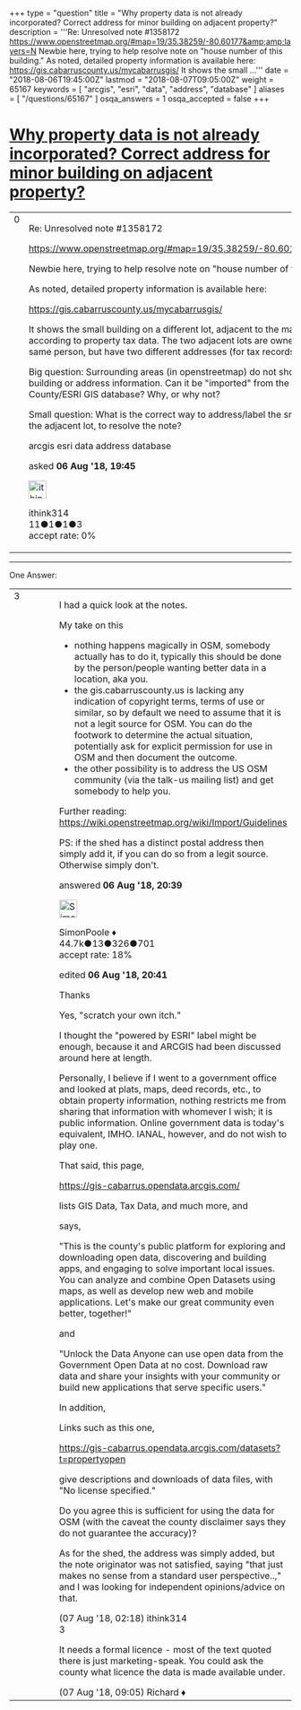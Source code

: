 +++
type = "question"
title = "Why property data is not already incorporated? Correct address for minor building on adjacent property?"
description = '''Re: Unresolved note #1358172 https://www.openstreetmap.org/#map=19/35.38259/-80.60177&amp;amp;layers=N Newbie here, trying to help resolve note on &quot;house number of this building.&quot;  As noted, detailed property information is available here: https://gis.cabarruscounty.us/mycabarrusgis/ It shows the small ...'''
date = "2018-08-06T19:45:00Z"
lastmod = "2018-08-07T09:05:00Z"
weight = 65167
keywords = [ "arcgis", "esri", "data", "address", "database" ]
aliases = [ "/questions/65167" ]
osqa_answers = 1
osqa_accepted = false
+++

<div class="headNormal">

# [Why property data is not already incorporated? Correct address for minor building on adjacent property?](/questions/65167/why-property-data-is-not-already-incorporated-correct-address-for-minor-building-on-adjacent-property)

</div>

<div id="main-body">

<div id="askform">

<table id="question-table" style="width:100%;">
<colgroup>
<col style="width: 50%" />
<col style="width: 50%" />
</colgroup>
<tbody>
<tr>
<td style="width: 30px; vertical-align: top"><div class="vote-buttons">
<span id="post-65167-upvote" class="ajax-command post-vote up" rel="nofollow" title="I like this post (click again to cancel)"> </span>
<div id="post-65167-score" class="post-score" title="current number of votes">
0
</div>
<span id="post-65167-downvote" class="ajax-command post-vote down" rel="nofollow" title="I dont like this post (click again to cancel)"> </span> <span id="favorite-mark" class="ajax-command favorite-mark" rel="nofollow" title="mark/unmark this question as favorite (click again to cancel)"> </span>
<div id="favorite-count" class="favorite-count">
&#10;</div>
</div></td>
<td><div id="item-right">
<div class="question-body">
<p>Re: Unresolved note #1358172</p>
<p><a href="https://www.openstreetmap.org/#map=19/35.38259/-80.60177&amp;layers=N">https://www.openstreetmap.org/#map=19/35.38259/-80.60177&amp;layers=N</a></p>
<p>Newbie here, trying to help resolve note on "house number of this building."</p>
<p>As noted, detailed property information is available here:</p>
<p><a href="https://gis.cabarruscounty.us/mycabarrusgis/">https://gis.cabarruscounty.us/mycabarrusgis/</a></p>
<p>It shows the small building on a different lot, adjacent to the main property, according to property tax data. The two adjacent lots are owned by the same person, but have two different addresses (for tax records).</p>
<p>Big question: Surrounding areas (in openstreetmap) do not show much building or address information. Can it be "imported" from the Cabarrus County/ESRI GIS database? Why, or why not?</p>
<p>Small question: What is the correct way to address/label the small shed on the adjacent lot, to resolve the note?</p>
</div>
<div id="question-tags" class="tags-container tags">
<span class="post-tag tag-link-arcgis" rel="tag" title="see questions tagged &#39;arcgis&#39;">arcgis</span> <span class="post-tag tag-link-esri" rel="tag" title="see questions tagged &#39;esri&#39;">esri</span> <span class="post-tag tag-link-data" rel="tag" title="see questions tagged &#39;data&#39;">data</span> <span class="post-tag tag-link-address" rel="tag" title="see questions tagged &#39;address&#39;">address</span> <span class="post-tag tag-link-database" rel="tag" title="see questions tagged &#39;database&#39;">database</span>
</div>
<div id="question-controls" class="post-controls">
&#10;</div>
<div class="post-update-info-container">
<div class="post-update-info post-update-info-user">
<p>asked <strong>06 Aug '18, 19:45</strong></p>
<img src="https://secure.gravatar.com/avatar/333e2dfcdfb0e99bcec2c73ec347093e?s=32&amp;d=identicon&amp;r=g" class="gravatar" width="32" height="32" alt="ithink314&#39;s gravatar image" />
<p><span>ithink314</span><br />
<span class="score" title="11 reputation points">11</span><span title="1 badges"><span class="badge1">●</span><span class="badgecount">1</span></span><span title="1 badges"><span class="silver">●</span><span class="badgecount">1</span></span><span title="3 badges"><span class="bronze">●</span><span class="badgecount">3</span></span><br />
<span class="accept_rate" title="Rate of the user&#39;s accepted answers">accept rate:</span> <span title="ithink314 has no accepted answers">0%</span></p>
</div>
</div>
<div id="comments-container-65167" class="comments-container">
&#10;</div>
<div id="comment-tools-65167" class="comment-tools">
&#10;</div>
<div class="clear">
&#10;</div>
<div id="comment-65167-form-container" class="comment-form-container">
&#10;</div>
<div class="clear">
&#10;</div>
</div></td>
</tr>
</tbody>
</table>

------------------------------------------------------------------------

<div class="tabBar">

<span id="sort-top"></span>

<div class="headQuestions">

One Answer:

</div>

</div>

<span id="65168"></span>

<div id="answer-container-65168" class="answer">

<table style="width:100%;">
<colgroup>
<col style="width: 50%" />
<col style="width: 50%" />
</colgroup>
<tbody>
<tr>
<td style="width: 30px; vertical-align: top"><div class="vote-buttons">
<span id="post-65168-upvote" class="ajax-command post-vote up" rel="nofollow" title="I like this post (click again to cancel)"> </span>
<div id="post-65168-score" class="post-score" title="current number of votes">
3
</div>
<span id="post-65168-downvote" class="ajax-command post-vote down" rel="nofollow" title="I dont like this post (click again to cancel)"> </span>
</div></td>
<td><div class="item-right">
<div class="answer-body">
<p>I had a quick look at the notes.</p>
<p>My take on this</p>
<ul>
<li>nothing happens magically in OSM, somebody actually has to do it, typically this should be done by the person/people wanting better data in a location, aka you.</li>
<li>the gis.cabarruscounty.us is lacking any indication of copyright terms, terms of use or similar, so by default we need to assume that it is not a legit source for OSM. You can do the footwork to determine the actual situation, potentially ask for explicit permission for use in OSM and then document the outcome.</li>
<li>the other possibility is to address the US OSM community (via the talk-us mailing list) and get somebody to help you.</li>
</ul>
<p>Further reading: <a href="https://wiki.openstreetmap.org/wiki/Import/Guidelines">https://wiki.openstreetmap.org/wiki/Import/Guidelines</a></p>
<p>PS: if the shed has a distinct postal address then simply add it, if you can do so from a legit source. Otherwise simply don't.</p>
</div>
<div class="answer-controls post-controls">
&#10;</div>
<div class="post-update-info-container">
<div class="post-update-info post-update-info-user">
<p>answered <strong>06 Aug '18, 20:39</strong></p>
<img src="https://secure.gravatar.com/avatar/ad2513d6f8e3d709d576ace900c12fa5?s=32&amp;d=identicon&amp;r=g" class="gravatar" width="32" height="32" alt="SimonPoole&#39;s gravatar image" />
<p><span>SimonPoole ♦</span><br />
<span class="score" title="44667 reputation points"><span>44.7k</span></span><span title="13 badges"><span class="badge1">●</span><span class="badgecount">13</span></span><span title="326 badges"><span class="silver">●</span><span class="badgecount">326</span></span><span title="701 badges"><span class="bronze">●</span><span class="badgecount">701</span></span><br />
<span class="accept_rate" title="Rate of the user&#39;s accepted answers">accept rate:</span> <span title="SimonPoole has 209 accepted answers">18%</span></p>
</div>
<div class="post-update-info post-update-info-edited">
<p><span> edited <strong>06 Aug '18, 20:41</strong> </span></p>
</div>
</div>
<div id="comments-container-65168" class="comments-container">
<span id="65173"></span>
<div id="comment-65173" class="comment">
<div id="post-65173-score" class="comment-score">
&#10;</div>
<div class="comment-text">
<p>Thanks</p>
<p>Yes, "scratch your own itch."</p>
<p>I thought the "powered by ESRI" label might be enough, because it and ARCGIS had been discussed around here at length.</p>
<p>Personally, I believe if I went to a government office and looked at plats, maps, deed records, etc., to obtain property information, nothing restricts me from sharing that information with whomever I wish; it is public information. Online government data is today's equivalent, IMHO. IANAL, however, and do not wish to play one.</p>
<p>That said, this page,</p>
<p><a href="https://gis-cabarrus.opendata.arcgis.com/">https://gis-cabarrus.opendata.arcgis.com/</a></p>
<p>lists GIS Data, Tax Data, and much more, and</p>
<p>says,</p>
<p>"This is the county's public platform for exploring and downloading open data, discovering and building apps, and engaging to solve important local issues. You can analyze and combine Open Datasets using maps, as well as develop new web and mobile applications. Let's make our great community even better, together!"</p>
<p>and</p>
<p>"Unlock the Data Anyone can use open data from the Government Open Data at no cost. Download raw data and share your insights with your community or build new applications that serve specific users."</p>
<p>In addition,</p>
<p>Links such as this one,</p>
<p><a href="https://gis-cabarrus.opendata.arcgis.com/datasets?t=propertyopen">https://gis-cabarrus.opendata.arcgis.com/datasets?t=propertyopen</a></p>
<p>give descriptions and downloads of data files, with "No license specified."</p>
<p>Do you agree this is sufficient for using the data for OSM (with the caveat the county disclaimer says they do not guarantee the accuracy)?</p>
<p>As for the shed, the address was simply added, but the note originator was not satisfied, saying "that just makes no sense from a standard user perspective..," and I was looking for independent opinions/advice on that.</p>
</div>
<div id="comment-65173-info" class="comment-info">
<span class="comment-age">(07 Aug '18, 02:18)</span> <span class="comment-user userinfo">ithink314</span>
</div>
</div>
<span id="65175"></span>
<div id="comment-65175" class="comment">
<div id="post-65175-score" class="comment-score">
3
</div>
<div class="comment-text">
<p>It needs a formal licence - most of the text quoted there is just marketing-speak. You could ask the county what licence the data is made available under.</p>
</div>
<div id="comment-65175-info" class="comment-info">
<span class="comment-age">(07 Aug '18, 09:05)</span> <span class="comment-user userinfo">Richard ♦</span>
</div>
</div>
</div>
<div id="comment-tools-65168" class="comment-tools">
&#10;</div>
<div class="clear">
&#10;</div>
<div id="comment-65168-form-container" class="comment-form-container">
&#10;</div>
<div class="clear">
&#10;</div>
</div></td>
</tr>
</tbody>
</table>

</div>

<div class="paginator-container-left">

</div>

</div>

</div>

